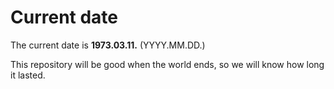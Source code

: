 # Current date

The current date is **1973.03.11.** (YYYY.MM.DD.)

This repository will be good when the world ends, so we will know how long it lasted.